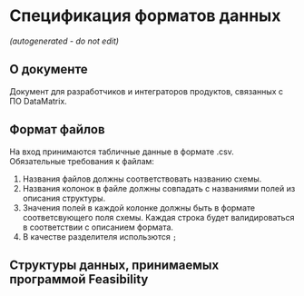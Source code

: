 
<!-- START doctoc -->
<!-- END doctoc -->  

# Спецификация форматов данных  

*(autogenerated - do not edit)*

## О документе

Документ для разработчиков и интеграторов продуктов, связанных с ПО DataMatrix.

## Формат файлов

На вход принимаются табличные данные в формате .csv.  
Обязательные требования к файлам:

  1. Названия файлов должны соответствовать названию схемы.  
  2. Названия колонок в файле должны совпадать с названиями полей из описания структуры.  
  3. Значения полей в каждой колонке должны быть в формате соответсвующего поля схемы.
Каждая строка будет валидироваться в соответствии с описанием формата.
  4. В качестве разделителя использются `;`

## Структуры данных, принимаемых программой Feasibility
